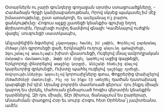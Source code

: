 
Օտարներն ու չարի գունդերը գողացան սրտիս
ստացուածքները, -
Համաձայն Գրքի կանխաբանութեան,
Որով սկսեց պակասել իմ մէջ իմաստութիւնը, ըստ
առակողի,
Եւ աւելանալ ո՛չ բարու ցանկութիւնը:
Հոգուս աչքը չյառեցի կեանքիս գլուխը եղող
Քրիստոսին,
Որպէսզի ուղիղ ճամփով գնայի:
Կամենալով ուժգին վազել` սուզուեցի
սաստկապէս,


Անչափելիին ձգտելով` չկարողացայ հասնել իմ
չափին,
Փորձելով բարձրանալ մեծագոյնին` գլորուեցի
ցած,
Երկնային ուղուց` անդունդ գահավիժեցի,
Զգուշանալով առաւելապէս` խիստ վնասուեցի,
Ուզելով մնալ ամբողջական` մանրապէս
մասնատուեցի,
Ձախի դէմ մրցել կարծելով` աջից գայթեցի,
Երկրորդը փնտրելով` առաջինը կորցրի,
Աննշանի հետեւից գնալով` կարեւորից զրկուեցի,
Ուխտը պահել ուզելով` դաշինքը դրժեցի,
Սովորութիւններիցս կտրուելով` կորուսիչները
գտա,
Փոքրերից փախչելով` մեծամեծների մատնուեցի,
Ինչ որ ես ինքս էի ստեղծել` դաժան դատախազ
կարգեցի իմ դէմ:
Սրանց բոլորին մատնուած գերուս` դու ինքդ
միայն կարող ես փրկել,
Մահուան ընծայուած հոգիս վերստին կեանքին
դարձնելով.
Զի դու միայն, Տէր Յիսուս, ճանաչւում ես
բարերար,
Անսահման փառքով Հօր եւ սուրբ Հոգու հետ
Օրհնեա՜լ յաւիտեանս. ամէն:



